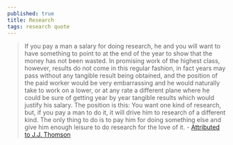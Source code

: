 ```yaml
---
published: true
title: Research
tags: research quote
---
```

> If you pay a man a salary for doing research, he and you will want to have something to point to at the end of the year to show that the money has not been wasted. In promising work of the highest class, however, results do not come in this regular fashion, in fact years may pass without any tangible result being obtained, and the position of the paid worker would be very embarrassing and he would naturally take to work on a lower, or at any rate a different plane where he could be sure of getting year by year tangible results which would justify his salary. The position is this: You want one kind of research, but, if you pay a man to do it, it will drive him to research of a different kind. The only thing to do is to pay him for doing something else and give him enough leisure to do research for the love of it. - [Attributed to J.J. Thomson](https://news.ycombinator.com/item?id=21389253)
